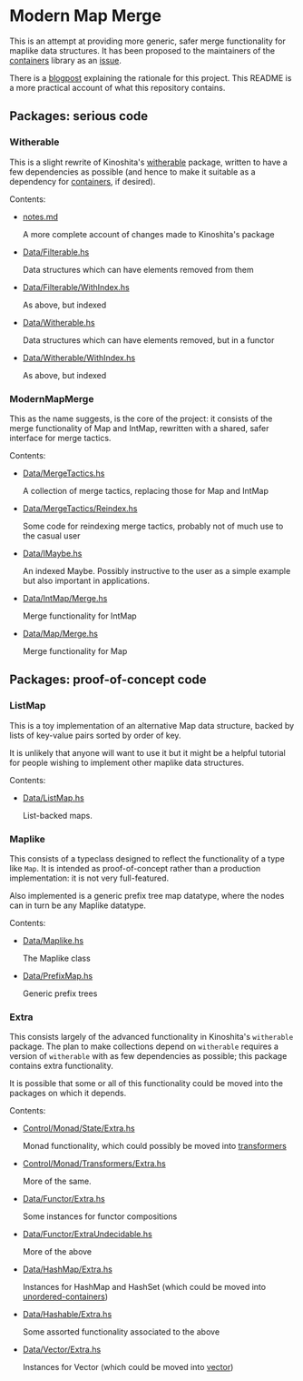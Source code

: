 # Modern Map Merge

This is an attempt at providing more generic, safer merge
functionality for maplike data structures. It has been proposed to the
maintainers of the
  [containers](https://hackage.haskell.org/package/containers)
library as an
  [issue](https://github.com/haskell/containers/issues/937).

There is a
  [blogpost](rationale/blogpost.md)
explaining the rationale for this project. This README is a more
practical account of what this repository contains.

## Packages: serious code

### Witherable

This is a slight rewrite of Kinoshita's
  [witherable](https://hackage.haskell.org/package/witherable)
package, written to have a few dependencies as possible (and hence to
make it suitable as a dependency for
  [containers](https://hackage.haskell.org/package/containers),
if desired).

Contents:

* [notes.md](prospective-approach/src-witherable/README.md)

    A more complete account of changes made to Kinoshita's package

* [Data/Filterable.hs](prospective-approach/src-witherable/Data/Filterable.hs)

    Data structures which can have elements removed from them

* [Data/Filterable/WithIndex.hs](prospective-approach/src-witherable/Data/Filterable/WithIndex.hs)

    As above, but indexed

* [Data/Witherable.hs](prospective-approach/src-witherable/Data/Witherable.hs)

    Data structures which can have elements removed, but in a functor

* [Data/Witherable/WithIndex.hs](prospective-approach/src-witherable/Data/Witherable/WithIndex.hs)

    As above, but indexed

### ModernMapMerge

This as the name suggests, is the core of the project: it consists of
the merge functionality of Map and IntMap, rewritten with a shared,
safer interface for merge tactics.

Contents:

* [Data/MergeTactics.hs](prospective-approach/src-modernmapmerge/Data/MergeTactics.hs)

    A collection of merge tactics, replacing those for Map and IntMap

* [Data/MergeTactics/Reindex.hs](prospective-approach/src-modernmapmerge/Data/MergeTactics/Reindex.hs)

    Some code for reindexing merge tactics, probably not of much use to the casual user

* [Data/IMaybe.hs](prospective-approach/src-modernmapmerge/Data/IMaybe.hs)

    An indexed Maybe. Possibly instructive to the user as a simple
    example but also important in applications.

* [Data/IntMap/Merge.hs](prospective-approach/src-modernmapmerge/Data/IntMap/Merge.hs)

    Merge functionality for IntMap

* [Data/Map/Merge.hs](prospective-approach/src-modernmapmerge/Data/Map/Merge.hs)

    Merge functionality for Map


## Packages: proof-of-concept code

### ListMap

This is a toy implementation of an alternative Map data structure,
backed by lists of key-value pairs sorted by order of key.

It is unlikely that anyone will want to use it but it might be a
helpful tutorial for people wishing to implement other maplike data
structures.

Contents:

* [Data/ListMap.hs](prospective-approach/src-listmap/Data/ListMap.hs)

    List-backed maps.

### Maplike

This consists of a typeclass designed to reflect the functionality of
a type like `Map`. It is intended as proof-of-concept rather than a
production implementation: it is not very full-featured.

Also implemented is a generic prefix tree map datatype, where the
nodes can in turn be any Maplike datatype.

Contents:

* [Data/Maplike.hs](prospective-approach/src-maplike/Data/Maplike.hs)

    The Maplike class

* [Data/PrefixMap.hs](prospective-approach/src-maplike/Data/PrefixMap.hs)

    Generic prefix trees

### Extra

This consists largely of the advanced functionality in Kinoshita's
`witherable` package. The plan to make collections depend on
`witherable` requires a version of `witherable` with as few
dependencies as possible; this package contains extra functionality.

It is possible that some or all of this functionality could be moved
into the packages on which it depends.

Contents:

* [Control/Monad/State/Extra.hs](prospective-approach/src-extra/Control/Monad/State/Extra.hs)

    Monad functionality, which could possibly be moved into
      [transformers](https://hackage.haskell.org/package/transformers)

* [Control/Monad/Transformers/Extra.hs](prospective-approach/src-extra/Control/Monad/Transformers/Extra.hs)

    More of the same.

* [Data/Functor/Extra.hs](prospective-approach/src-extra/Data/Functor/Extra.hs)

    Some instances for functor compositions

* [Data/Functor/ExtraUndecidable.hs](prospective-approach/src-extra/Data/Functor/ExtraUndecidable.hs)

    More of the above

* [Data/HashMap/Extra.hs](prospective-approach/src-extra/Data/HashMap/Extra.hs)

    Instances for HashMap and HashSet (which could be moved into
      [unordered-containers](https://hackage.haskell.org/package/unordered-containers))

* [Data/Hashable/Extra.hs](prospective-approach/src-extra/Data/Hashable/Extra.hs)

    Some assorted functionality associated to the above

* [Data/Vector/Extra.hs](prospective-approach/src-extra/Data/Vector/Extra.hs)

    Instances for Vector (which could be moved into
      [vector](https://hackage.haskell.org/package/vector))
